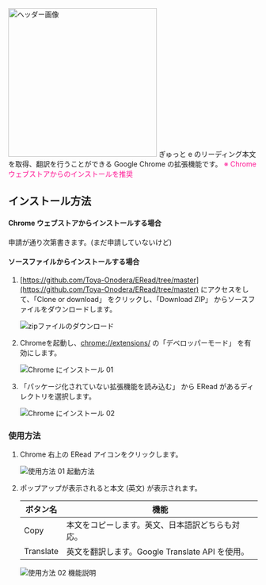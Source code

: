 <img src="https://user-images.githubusercontent.com/11432913/44605309-c78c9100-a823-11e8-83b7-fba43926f240.png" alt="ヘッダー画像" width=300px>   
ぎゅっと e のリーディング本文を取得、翻訳を行うことができる Google Chrome の拡張機能です。   
<font color="DeepPink">※ Chrome ウェブストアからのインストールを推奨</font>  
  
## インストール方法

#### Chrome ウェブストアからインストールする場合
申請が通り次第書きます。(まだ申請していないけど)    

#### ソースファイルからインストールする場合
1. [https://github.com/Toya-Onodera/ERead/tree/master](https://github.com/Toya-Onodera/ERead/tree/master) にアクセスをして、「Clone or download」 をクリックし、「Download ZIP」 からソースファイルをダウンロードします。  

    ![zipファイルのダウンロード](https://user-images.githubusercontent.com/11432913/44603617-32d36480-a81e-11e8-9e4a-a1176738598d.PNG "インストール手順01 zipファイルのダウンロード") 
  
2. Chromeを起動し、[chrome://extensions/](chrome://extensions/) の「デベロッパーモード」 を有効にします。  

    ![Chrome にインストール 01](https://user-images.githubusercontent.com/11432913/44604487-02d99080-a821-11e8-8c1f-8474671c36a8.PNG "インストール手順02 Chrome にインストール")
  
3. 「パッケージ化されていない拡張機能を読み込む」 から ERead があるディレクトリを選択します。  
  
    ![Chrome にインストール 02](https://user-images.githubusercontent.com/11432913/44604502-12f17000-a821-11e8-8e41-e04640a51cb3.PNG "インストール手順03 Chrome にインストール")
  

### 使用方法
1. Chrome 右上の ERead アイコンをクリックします。

    ![使用方法 01 起動方法](https://user-images.githubusercontent.com/11432913/44615912-0fd99c80-a880-11e8-9fd2-00f23251bf0c.PNG "使用方法 01 起動方法")

2.  ポップアップが表示されると本文 (英文) が表示されます。  
    
    |ボタン名|機能|
    |---|---|
    |Copy |本文をコピーします。英文、日本語訳どちらも対応。 |
    |Translate |英文を翻訳します。Google Translate API を使用。 |

    ![使用方法 02 機能説明](https://user-images.githubusercontent.com/11432913/44615919-3dbee100-a880-11e8-8eb4-a0e083382296.PNG "使用方法 02 機能説明")